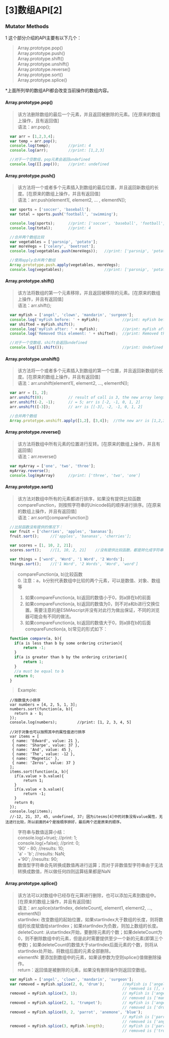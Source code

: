# [3]数组API[2]
### Mutator Methods
1 这个部分介绍的API主要有以下几个：
> Array.prototype.pop()  
> Array.prototype.push()  
> Array.prototype.shift()  
> Array.prototype.unshift()  
> Array.prototype.reverse()  
> Array.prototype.sort()  
> Array.prototype.splice()  

*上面所列举的数组API都会改变当前操作的数组内容。

#### Array.prototype.pop()
> 该方法删除数组的最后一个元素，并且返回被删除的元素。[在原来的数组上操作，且有返回值]  
> 语法：arr.pop();  

```JavaScript
  var arr = [1,2,3,4];
  var temp = arr.pop();
  console.log(temp);		//print: 4
  console.log(arr);			//print: [1,2,3]

  //对于一个空数组，pop元素会返回undefined
  console.log([].pop());	//print: undefined
```

#### Array.prototype.push()
> 该方法将一个或者多个元素插入到数组的最后位置，并且返回新数组的长度。[在原来的数组上操作，并且有返回值]  
> 语法：arr.push(element1[, element2, ... , elementN]);  

```JavaScript
  var sports = ['soccer', 'baseball'];
  var total = sports.push('football', 'swimming');

  console.log(sports);		//print: ['soccer', 'baseball', 'football', 'swimming']
  console.log(total);		//print: 4

  //合并两个数组比较
  var vegetables = ['parsnip', 'potato'];
  var moreVegs = ['celery', 'beetroot'];
  console.log(vegetables.push(moreVegs));	//print: ['parsnip', 'potato', Array[2]]

  //使用apply合并两个数组
  Array.prototype.push.apply(vegetables, moreVegs);
  console.log(vegetables);					//print: ['parsnip', 'potato', 'celery', 'beetroot']
```

#### Array.prototype.shift()
> 该方法将数组的第一个元素移除，并且返回被移除的元素。[在原来的数组上操作，并且有返回值]  
> 语法：arr.shift();  

```JavaScript
  var myFish = ['angel', 'clown', 'mandarin', 'surgeon'];
  console.log('myFish before: ' + myFish);			//print: myFish before: ["angel", "clown", "mandarin", "surgeon"]
  var shifted = myFish.shift(); 
  console.log('myFish after: ' + myFish); 		 	//print: myFish after: ["clown", "mandarin", "surgeon"]
  console.log('Removed this element: ' + shifted); 	//print: Removed this element: angel

  //对于一个空数组，shift会返回undefined
  console.log([].shift());							//print: Undefined
```

#### Array.prototype.unshift()
> 该方法将一个或者多个元素插入到数组的第一个位置，并且返回新数组的长度。[在原来的数组上操作，并且有返回值]  
> 语法：arr.unshift(element1[, element2, ..., elementN]);  

```JavaScript
  var arr = [1, 2];
  arr.unshift(0); 			// result of call is 3, the new array length; arr is [0, 1, 2]
  arr.unshift(-2, -1); 		// = 5; arr is [-2, -1, 0, 1, 2]
  arr.unshift([-3]);		// arr is [[-3], -2, -1, 0, 1, 2]

  //合并两个数组
  Array.prototype.unshift.apply([1,2], [3,4]);	//the new arr is [1,2,3,4]
```

#### Array.prototype.reverse()
> 该方法将数组中所有元素的位置进行反转。[在原来的数组上操作，并且有返回值]  
> 语法：arr.reverse()  

```JavaScript
  var myArray = ['one', 'two', 'three'];
  myArray.reverse();
  console.log(myArray) 		//print: ['three', 'two', 'one']  
```

#### Array.prototype.sort()
> 该方法对数组中所有的元素都进行排序，如果没有提供比较函数compareFunction，则按照字符串的Unicode码的顺序进行排序。[在原来的数组上操作，并且有返回值]  
> 语法：arr.sort([compareFunction])  

```JavaScript
  //比较函数没有提供的情况下：
  var fruit = ['cherries', 'apples', 'bananas'];
  fruit.sort();		//['apples', 'bananas', 'cherries'];

  var scores = [1, 10, 2, 21];		
  scores.sort();	//[1, 10, 2, 21]	//没有提供比较函数，都是转化成字符串，然后根据字符串的Unicode码进行排序

  var things = ['word', 'Word', '1 Word', '2 Words'];
  things.sort();	//['1 Word', '2 Words', 'Word', 'word']
```
> compareFunction(a, b)比较函数   
> 0. 注意：a，b分别代表数组中比较的两个元素，可以是数值、对象、数组等  
> 1. 如果compareFunction(a, b)返回的数值小于0，则a排在b的前面  
> 2. 如果compareFunction(a, b)返回的数值为0，则不对a和b进行交换位置。需要注意的是ESMAscript并没有对此行为做出保证，不同的浏览器可能会有不同的做法。  
> 3. 如果compareFunction(a, b)返回的数值大于0，则a排在b的后面  
> compareFunction(a, b)常见的形式如下：

```JavaScript
  function compare(a, b){
  	if(a is less than b by some ordering criterion){
  		return -1;
  	}
  	if(a is greater than b by the ordering criterion){
  		return 1;
  	}
  	//a must be equal to b
  	return 0;
  }
```
> Example:

```JavaScirpt
  //按数值大小排序
  var numbers = [4, 2, 5, 1, 3];
  numbers.sort(function(a, b){
  	return a - b;
  });
  console.log(numbers);			//print: [1, 2, 3, 4, 5]

  //对于对象也可以按照其中的属性值进行排序
  var items = [
   { name: 'Edward', value: 21 },
   { name: 'Sharpe', value: 37 },
   { name: 'And', value: 45 },
   { name: 'The', value: -12 },
   { name: 'Magnetic' },
   { name: 'Zeros', value: 37 }
  ];
  items.sort(function(a, b){
  	if(a.value > b.value){
  		return 1;
  	}
  	if(a.value < b.value){
  		return -1;
  	}
  	return 0;
  });
  console.log(items);
  //-12, 21, 37, 45, undefined, 37; 因为itesms[4]中的对象没有value属性，无法进行比较，所以前面的4个是按顺序排好，最后两个还是原来的顺序。
```

> 字符串与数值运算小结：  
> console.log(+true);	//print: 1;  
> console.log(+false);	//print: 0;  
> '90' - 80;			//results: 10;  
> 'a' - 'b';			//results: NaN;  
> +'90';				//results: 90;  
> 数值型字符串会先转换成数值再进行运算；而对于非数值型字符串由于无法转换成数值，所以做任何四则运算结果都是NaN  

#### Array.prototype.splice()
> 该方法可以对数组中已经存在元算进行删除，也可以添加元素到数组中。[在原来的数组上操作，并且有返回值]  
> 语法：arr.splice(startIndex, deleteCount[, element1, element2, ..., elementN])  
> startIndex: 改变数组的起始位置，如果startIndex大于数组的长度，则将数组的长度赋值给startIndex；如果startIndex为负数，则加上数组的长度。  
> deleteCount: 从startIndex开始，要删除元素的个数；如果deleteCount为0，则不删除数组中的元素，但是此时需要提供至少一个新的元素(即第三个参数)；如果deleteCount的数值大于startIndex后面元素的个数，则将从startIndex处开始，将数组后面的元素全部删除。  
> elementN: 要添加到数组中的元素，如果该参数为空则splice()值做删除操作。  
> return：返回值是被删除的元素，如果没有删除操作则返回空数组。 

```JavaScript
  var myFish = ['angel', 'clown', 'mandarin', 'surgeon'];
  var removed = myFish.splice(2, 0, 'drum');		//myFish is ['angel', 'clown', 'drum', 'mandarin', 'surgeon']
  													// removed is [], no elements removed
  removed = myFish.splice(3, 1);					// myFish is ['angel', 'clown', 'drum', 'surgeon']
													// removed is ['mandarin']
  removed = myFish.splice(2, 1, 'trumpet');			// myFish is ['angel', 'clown', 'trumpet', 'surgeon']
													// removed is ['drum']
  removed = myFish.splice(0, 2, 'parrot', 'anemone', 'blue'); 
  													// myFish is ['parrot', 'anemone', 'blue', 'trumpet', 'surgeon']
													// removed is ['angel', 'clown']
  removed = myFish.splice(3, myFish.length);		// myFish is ['parrot', 'anemone', 'blue']
													// removed is ['trumpet', 'surgeon']
```
